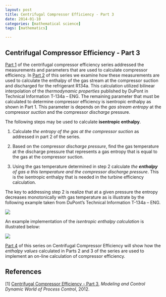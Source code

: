 ```yaml
---
layout: post
title: Centrifugal Compressor Efficiency - Part 3
date: 2014-01-10
categories: [mathematical science]
tags: [mathematics]

---
```


<script type="text/javascript"  src="http://cdn.mathjax.org/mathjax/latest/MathJax.js?config=TeX-AMS-MML_HTMLorMML"></script>


Centrifugal Compressor Efficiency - Part 3
--

[Part 1](http://sungsoo.github.io/2014/01/10/compressor-efficiency01.html) of the centrifugal compressor efficiency series addressed the measurements and parameters that are used to calculate compressor efficiency. In [Part 2](http://sungsoo.github.io/2014/01/10/compressor-efficiency02.html) of this series we examine how these measurements are used to calculate the enthalpy of the gas stream at the compressor suction and discharged for the refrigerant R134a. This calculation utilized bilinear interpolation of the *thermodynamic properties* published by DuPont in Technical Information T-134a – ENG. The remaining parameter that must be calculated to determine compressor efficiency is isentropic enthalpy as shown in Part 1. This parameter is depends on the *gas stream entropy* at the compressor *suction* and the compressor *discharge* pressure.

The following steps may be used to calculate **isentropic enthalpy**.

1. Calculate *the entropy of the gas at the compressor suction* as addressed in part 2 of the series.

2. Based on the compressor *discharge pressure*, find the gas temperature at the discharge pressure that represents a gas entropy that is equal to the gas at the compressor suction.

3. Using the gas temperature determined in step 2 calculate *the **enthalpy** of gas a this temperature and the compressor discharge pressure*. This is the isentropic enthalpy that is needed in the turbine efficiency calculation.


The key to addressing step 2 is realize that at a given pressure the entropy decreases monotonically with gas temperature as is illustrate by the following example taken from DuPont’s Technical Information T-134a – ENG.

![](http://sungsoo.github.com/images/r134a.jpg)

An example implementation of the *isentropic enthalpy calculation* is illustrated below:

![](http://sungsoo.github.com/images/iso_entropy.jpg)


[Part 4](http://sungsoo.github.io/2014/01/10/compressor-efficiency04.html) of this series on Centrifugal Compressor Efficiency will show how the *enthalpy values* calculated in Parts 2 and 3 of the series are used to implement an on-line calculation of compressor efficiency.

References
--

[1] [Centrifugal Compressor Efficiency - Part 3](http://modelingandcontrol.com/2012/01/centrifugal-compressor-efficiency-–-part-3/), *Modeling and Control Dynamic World of Process Control*, 2012.
